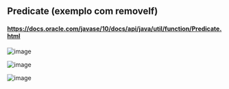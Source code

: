 ## Predicate (exemplo com removeIf)
#### https://docs.oracle.com/javase/10/docs/api/java/util/function/Predicate.html
![image](https://raw.githubusercontent.com/devjleonardo/assets/main/programacao-funcional-e-expressoes-lambda-java/04_Predicate/Predicate.png)

![image](https://raw.githubusercontent.com/devjleonardo/assets/main/programacao-funcional-e-expressoes-lambda-java/04_Predicate/Problema%20exemplo.png)

![image](https://raw.githubusercontent.com/devjleonardo/assets/main/programacao-funcional-e-expressoes-lambda-java/04_Predicate/Vers%C3%B5es.png)